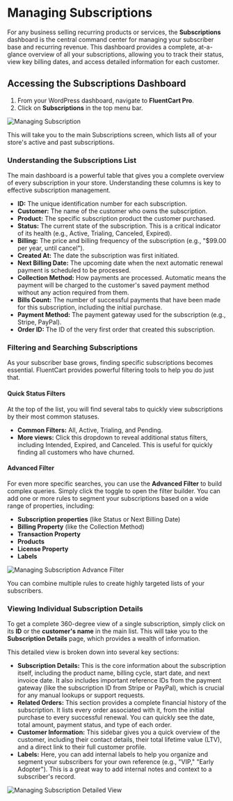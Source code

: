 # Managing Subscriptions

For any business selling recurring products or services, the **Subscriptions** dashboard is the central command center for managing your subscriber base and recurring revenue. This dashboard provides a complete, at-a-glance overview of all your subscriptions, allowing you to track their status, view key billing dates, and access detailed information for each customer.

## Accessing the Subscriptions Dashboard

1.  From your WordPress dashboard, navigate to **FluentCart Pro**.
2.  Click on **Subscriptions** in the top menu bar.

![Managing Subscription](/images/product-types-creation/managing-subscription/managing-subscription-1.webp)

This will take you to the main Subscriptions screen, which lists all of your store's active and past subscriptions.

### Understanding the Subscriptions List

The main dashboard is a powerful table that gives you a complete overview of every subscription in your store. Understanding these columns is key to effective subscription management.

* **ID:** The unique identification number for each subscription.
* **Customer:** The name of the customer who owns the subscription.
* **Product:** The specific subscription product the customer purchased.
* **Status:** The current state of the subscription. This is a critical indicator of its health (e.g., Active, Trialing, Canceled, Expired).
* **Billing:** The price and billing frequency of the subscription (e.g., "$99.00 per year, until cancel").
* **Created At:** The date the subscription was first initiated.
* **Next Billing Date:** The upcoming date when the next automatic renewal payment is scheduled to be processed.
* **Collection Method:** How payments are processed. Automatic means the payment will be charged to the customer's saved payment method without any action required from them.
* **Bills Count:** The number of successful payments that have been made for this subscription, including the initial purchase.
* **Payment Method:** The payment gateway used for the subscription (e.g., Stripe, PayPal).
* **Order ID:** The ID of the very first order that created this subscription.

### Filtering and Searching Subscriptions

As your subscriber base grows, finding specific subscriptions becomes essential. FluentCart provides powerful filtering tools to help you do just that.

#### Quick Status Filters

At the top of the list, you will find several tabs to quickly view subscriptions by their most common statuses.

* **Common Filters:** All, Active, Trialing, and Pending.
* **More views:** Click this dropdown to reveal additional status filters, including Intended, Expired, and Canceled. This is useful for quickly finding all customers who have churned.

#### Advanced Filter

For even more specific searches, you can use the **Advanced Filter** to build complex queries. Simply click the toggle to open the filter builder. You can add one or more rules to segment your subscriptions based on a wide range of properties, including:

* **Subscription properties** (like Status or Next Billing Date)
* **Billing Property** (like the Collection Method)
* **Transaction Property**
* **Products**
* **License Property**
* **Labels**

![Managing Subscription Advance Filter](/images/product-types-creation/managing-subscription/managing-subscription-2.webp)

You can combine multiple rules to create highly targeted lists of your subscribers.

### Viewing Individual Subscription Details

To get a complete 360-degree view of a single subscription, simply click on its **ID** or the **customer's name** in the main list. This will take you to the **Subscription Details** page, which provides a wealth of information.

This detailed view is broken down into several key sections:

* **Subscription Details:** This is the core information about the subscription itself, including the product name, billing cycle, start date, and next invoice date. It also includes important reference IDs from the payment gateway (like the subscription ID from Stripe or PayPal), which is crucial for any manual lookups or support requests.
* **Related Orders:** This section provides a complete financial history of the subscription. It lists every order associated with it, from the initial purchase to every successful renewal. You can quickly see the date, total amount, payment status, and type of each order.
* **Customer Information:** This sidebar gives you a quick overview of the customer, including their contact details, their total lifetime value (LTV), and a direct link to their full customer profile.
* **Labels:** Here, you can add internal labels to help you organize and segment your subscribers for your own reference (e.g., "VIP," "Early Adopter"). This is a great way to add internal notes and context to a subscriber's record.

![Managing Subscription Detailed View](/images/product-types-creation/managing-subscription/managing-subscription-3.webp)